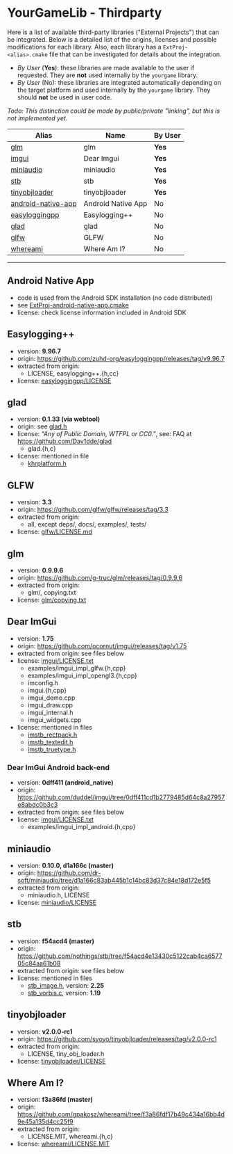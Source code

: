 # YourGameLib - Thirdparty

Here is a list of available third-party libraries ("External Projects") that can be integrated. Below is a detailed list of the origins, licenses and possible modifications for each library. Also, each library has a `ExtProj-<alias>.cmake` file that can be investigated for details about the integration.

-   _By User_ (**Yes**): these libraries are made available to the user if requested. They are **not** used internally by the `yourgame` library.
-   _By User_ (No): these libraries are integrated automatically depending on the target platform and used internally by the `yourgame` library. They should **not** be used in user code.

_Todo: This distinction could be made by public/private "linking", but this is not implemented yet._

| Alias                                     | Name               | By User |
| ----------------------------------------- | ------------------ | ------- |
| [glm](#glm)                               | glm                | **Yes** |
| [imgui](#dear-imgui)                      | Dear Imgui         | **Yes** |
| [miniaudio](#miniaudio)                   | miniaudio          | **Yes** |
| [stb](#stb)                               | stb                | **Yes** |
| [tinyobjloader](#tinyobjloader)           | tinyobjloader      | **Yes** |
| [android-native-app](#android-native-app) | Android Native App | No      |
| [easyloggingpp](#easylogging)             | Easylogging++      | No      |
| [glad](#glad)                             | glad               | No      |
| [glfw](#glfw)                             | GLFW               | No      |
| [whereami](#where-am-i)                   | Where Am I?        | No      |

* * *

## Android Native App

-   code is used from the Android SDK installation (no code distributed)
-   see [ExtProj-android-native-app.cmake](ExtProj-android-native-app.cmake)
-   license: check license information included in Android SDK

## Easylogging++

-   version: **9.96.7**
-   origin: <https://github.com/zuhd-org/easyloggingpp/releases/tag/v9.96.7>
-   extracted from origin:
    -   LICENSE, easylogging++.{h,cc}
-   license: [easyloggingpp/LICENSE](easyloggingpp/LICENSE)

## glad

-   version: **0.1.33 (via webtool)**
-   origin: see [glad.h](glad-gl3.3-core/include/glad/glad.h) 
-   license: _"Any of Public Domain, WTFPL or CC0."_, see: FAQ at <https://github.com/Dav1dde/glad>
    -   glad.{h,c}
-   license: mentioned in file
    -   [khrplatform.h](glad-gl3.3-core/include/KHR/khrplatform.h)

## GLFW

-   version: **3.3**
-   origin: <https://github.com/glfw/glfw/releases/tag/3.3>
-   extracted from origin:
    -   all, except deps/, docs/, examples/, tests/
-   license: [glfw/LICENSE.md](glfw/LICENSE.md)

## glm

-   version: **0.9.9.6**
-   origin: <https://github.com/g-truc/glm/releases/tag/0.9.9.6>
-   extracted from origin:
    -   glm/, copying.txt
-   license: [glm/copying.txt](glm/copying.txt)

## Dear ImGui

-   version: **1.75**
-   origin: <https://github.com/ocornut/imgui/releases/tag/v1.75>
-   extracted from origin: see files below
-   license: [imgui/LICENSE.txt](imgui/LICENSE.txt)
    -   examples/imgui_impl_glfw.{h,cpp}
    -   examples/imgui_impl_opengl3.{h,cpp}
    -   imconfig.h
    -   imgui.{h,cpp}
    -   imgui_demo.cpp
    -   imgui_draw.cpp
    -   imgui_internal.h
    -   imgui_widgets.cpp
-   license: mentioned in files
    -   [imstb_rectpack.h](imgui/imstb_rectpack.h)
    -   [imstb_textedit.h](imgui/imstb_textedit.h)
    -   [imstb_truetype.h](imgui/imstb_truetype.h)

### Dear ImGui Android back-end

-   version: **0dff411 (android_native)**
-   origin: <https://github.com/duddel/imgui/tree/0dff411cd1b2779485d64c8a27957e8abdc0b3c3>
-   extracted from origin: see files below
-   license: [imgui/LICENSE.txt](imgui/LICENSE.txt)
    -   examples/imgui_impl_android.{h,cpp}

## miniaudio

-   version: **0.10.0, d1a166c (master)**
-   origin: <https://github.com/dr-soft/miniaudio/tree/d1a166c83ab445b1c14bc83d37c84e18d172e5f5>
-   extracted from origin:
    -   miniaudio.h, LICENSE
-   license: [miniaudio/LICENSE](miniaudio/LICENSE)

## stb

-   version: **f54acd4 (master)**
-   origin: <https://github.com/nothings/stb/tree/f54acd4e13430c5122cab4ca657705c84aa61b08>
-   extracted from origin: see files below
-   license: mentioned in files
    -   [stb_image.h](stb/stb_image.h), version: **2.25**
    -   [stb_vorbis.c](stb/stb_vorbis.c), version: **1.19**

## tinyobjloader

-   version: **v2.0.0-rc1**
-   origin: <https://github.com/syoyo/tinyobjloader/releases/tag/v2.0.0-rc1>
-   extracted from origin:
    -   LICENSE, tiny_obj_loader.h
-   license: [tinyobjloader/LICENSE](tinyobjloader/LICENSE)

## Where Am I?

-   version: **f3a86fd (master)**
-   origin: <https://github.com/gpakosz/whereami/tree/f3a86fdf17b49c434a16bb4d9e45a135d4cc25f9>
-   extracted from origin:
    -   LICENSE.MIT, whereami.{h,c}
-   license: [whereami/LICENSE.MIT](whereami/LICENSE.MIT)
